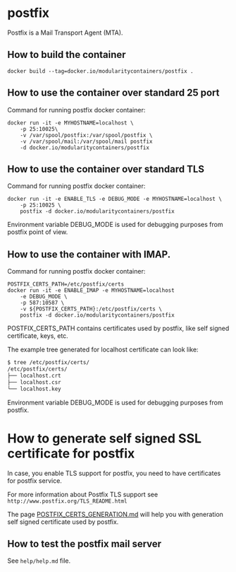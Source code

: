 # postfix
Postfix is a Mail Transport Agent (MTA).

## How to build the container

```docker build --tag=docker.io/modularitycontainers/postfix .```

## How to use the container over standard 25 port

Command for running postfix docker container:

```
docker run -it -e MYHOSTNAME=localhost \
    -p 25:10025\
    -v /var/spool/postfix:/var/spool/postfix \
    -v /var/spool/mail:/var/spool/mail postfix
    -d docker.io/modularitycontainers/postfix
```

## How to use the container over standard TLS

Command for running postfix docker container:
```
docker run -it -e ENABLE_TLS -e DEBUG_MODE -e MYHOSTNAME=localhost \
    -p 25:10025 \
    postfix -d docker.io/modularitycontainers/postfix
```

Environment variable DEBUG_MODE is used for debugging purposes
from postfix point of view.

## How to use the container with IMAP.

Command for running postfix docker container:
```
POSTFIX_CERTS_PATH=/etc/postfix/certs
docker run -it -e ENABLE_IMAP -e MYHOSTNAME=localhost
    -e DEBUG_MODE \
    -p 587:10587 \
    -v ${POSTFIX_CERTS_PATH}:/etc/postfix/certs \
    postfix -d docker.io/modularitycontainers/postfix
```
POSTFIX_CERTS_PATH contains certificates used by postfix, like self signed certificate, keys, etc.

The example tree generated for localhost certificate can look like:
```bash
$ tree /etc/postfix/certs/
/etc/postfix/certs/
├── localhost.crt
├── localhost.csr
└── localhost.key

```
Environment variable DEBUG_MODE is used for debugging purposes from postfix.

# How to generate self signed SSL certificate for postfix

In case, you enable TLS support for postfix, you need to have certificates for postfix service.

For more information about Postfix TLS support see `http://www.postfix.org/TLS_README.html`

The page [POSTFIX_CERTS_GENERATION.md](/POSTFIX_CERTS_GENERATION.md) will help you with generation self signed certificate used by postfix.

## How to test the postfix mail server

See `help/help.md` file.
